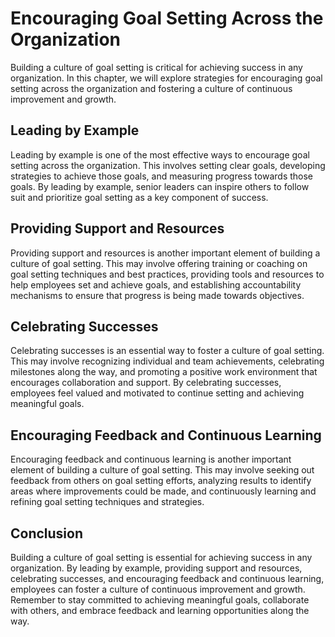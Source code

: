 Encouraging Goal Setting Across the Organization
===============================================================================================

Building a culture of goal setting is critical for achieving success in any organization. In this chapter, we will explore strategies for encouraging goal setting across the organization and fostering a culture of continuous improvement and growth.

Leading by Example
------------------

Leading by example is one of the most effective ways to encourage goal setting across the organization. This involves setting clear goals, developing strategies to achieve those goals, and measuring progress towards those goals. By leading by example, senior leaders can inspire others to follow suit and prioritize goal setting as a key component of success.

Providing Support and Resources
-------------------------------

Providing support and resources is another important element of building a culture of goal setting. This may involve offering training or coaching on goal setting techniques and best practices, providing tools and resources to help employees set and achieve goals, and establishing accountability mechanisms to ensure that progress is being made towards objectives.

Celebrating Successes
---------------------

Celebrating successes is an essential way to foster a culture of goal setting. This may involve recognizing individual and team achievements, celebrating milestones along the way, and promoting a positive work environment that encourages collaboration and support. By celebrating successes, employees feel valued and motivated to continue setting and achieving meaningful goals.

Encouraging Feedback and Continuous Learning
--------------------------------------------

Encouraging feedback and continuous learning is another important element of building a culture of goal setting. This may involve seeking out feedback from others on goal setting efforts, analyzing results to identify areas where improvements could be made, and continuously learning and refining goal setting techniques and strategies.

Conclusion
----------

Building a culture of goal setting is essential for achieving success in any organization. By leading by example, providing support and resources, celebrating successes, and encouraging feedback and continuous learning, employees can foster a culture of continuous improvement and growth. Remember to stay committed to achieving meaningful goals, collaborate with others, and embrace feedback and learning opportunities along the way.
